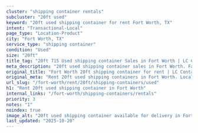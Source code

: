 ```yaml
---
cluster: "shipping container rentals"
subcluster: "20ft used"
keyword: "20ft used shipping container for rent Fort Worth, TX"
intent: "Transactional-Local"
page_type: "Location-Product"
city: "Fort Worth, TX"
service_type: "shipping container"
condition: "Used"
size: "20ft"
title_tag: "20ft 715 Used shipping container Sales in Fort Worth | LC Container"
meta_description: "20ft used shipping container sales in Fort Worth. Fast delivery, competitive pricing. Serving shipping containers area. Quote ID: NFH. Call (214) 524-4168 for your free quote today."
original_title: "Fort Worth 20ft shipping container for rent | LC Container"
original_meta: "Rent 20ft used shipping containers in Fort Worth. Local since 2003. Flexible rental terms. Same-week delivery available. Get your free quote — call (214) 524..."
url_slug: "/fort-worth/rent/20ft/shipping-containers/used"
h1: "Rent 20ft used shipping container in Fort Worth"
internal_links: "/fort-worth/shipping-containers/rentals"
priority: 3
notes: "1"
noindex: true
image_alt: "20ft used shipping container available for delivery in Fort Worth"
last_updated: "2025-10-20"
---
```


<!-- TODO: Add unique city/inventory copy, images, and internal links here. -->
